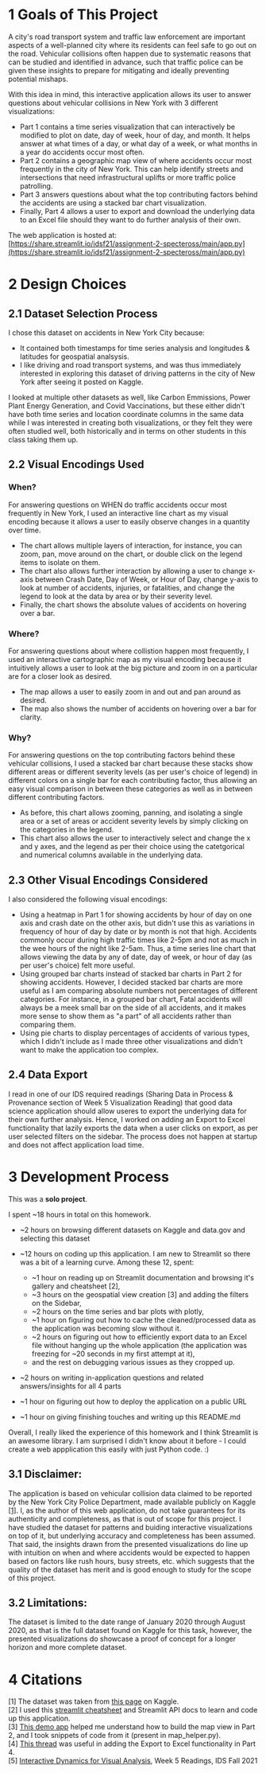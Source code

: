 # 1 Goals of This Project 
A city's road transport system and traffic law enforcement are important aspects of a well-planned city where its residents can feel safe to go out on the road. Vehicular collisions often happen due to systematic reasons that can be studied and identified in advance, such that traffic police can be given these insights to prepare for mitigating and ideally preventing potential mishaps.

With this idea in mind, this interactive application allows its user to answer questions about vehicular collisions in New York with 3 different visualizations: 
- Part 1 contains a time series visualization that can interactively be modified to plot on date, day of week, hour of day, and month. It helps answer at what times of a day, or what day of a week, or what months in a year do accidents occur most often. 
- Part 2 contains a geographic map view of where accidents occur most frequently in the city of New York. This can help identify streets and intersections that need infrastructural uplifts or more traffic police patrolling.
- Part 3 answers questions about what the top contributing factors behind the accidents are using a stacked bar chart visualization. 
- Finally, Part 4 allows a user to export and download the underlying data to an Excel file should they want to do further analysis of their own.

The web application is hosted at: [https://share.streamlit.io/idsf21/assignment-2-specteross/main/app.py](https://share.streamlit.io/idsf21/assignment-2-specteross/main/app.py)

# 2 Design Choices
## 2.1 Dataset Selection Process
I chose this dataset on accidents in New York City because:
- It contained both timestamps for time series analysis and longitudes & latitudes for geospatial analsysis.
- I like driving and road transport systems, and was thus immediately interested in exploring this dataset of driving patterns in the city of New York after seeing it posted on Kaggle.

I looked at multiple other datasets as well, like Carbon Emmissions, Power Plant Energy Generation, and Covid Vaccinations, but these either didn't have both time series and location coordinate columns in the same data while I was interested in creating both visualizations, or they felt they were often studied well, both historically and in terms on other students in this class taking them up.

## 2.2 Visual Encodings Used 
### When?
For answering questions on WHEN do traffic accidents occur most frequently in New York, I used an interactive line chart as my visual encoding because it allows a user to easily observe changes in a quantity over time. 
- The chart allows multiple layers of interaction, for instance, you can zoom, pan, move around on the chart, or double click on the legend items to isolate on them. 
- The chart also allows further interaction by allowing a user to change x-axis between Crash Date, Day of Week, or Hour of Day, change y-axis to look at number of accidents, injuries, or fatalities, and change the legend to look at the data by area or by their severity level.
- Finally, the chart shows the absolute values of accidents on hovering over a bar.

### Where?
For answering questions about where collistion happen most frequently, I used an interactive cartographic map as my visual encoding because it intuitively allows a user to look at the big picture and zoom in on a particular are for a closer look as desired.
- The map allows a user to easily zoom in and out and pan around as desired. 
- The map also shows the number of accidents on hovering over a bar for clarity.

### Why? 
For answering questions on the top contributing factors behind these vehicular collisions, I used a stacked bar chart because these stacks show different areas or different severity levels (as per user's choice of legend) in different colors on a single bar for each contributing factor, thus allowing an easy visual comparison in between these categories as well as in between different contributing factors.
- As before, this chart allows zooming, panning, and isolating a single area or a set of areas or accident severity levels by simply clicking on the categories in the legend.
- This chart also allows the user to interactively select and change the x and y axes, and the legend as per their choice using the catetgorical and numerical columns available in the underlying data.

## 2.3 Other Visual Encodings Considered
I also considered the following visual encodings: 
- Using a heatmap in Part 1 for showing accidents by hour of day on one axis and crash date on the other axis, but didn't use this as variations in frequency of hour of day by date or by month is not that high. Accidents commonly occur during high traffic times like 2-5pm and not as much in the wee hours of the night like 2-5am. Thus, a time series line chart that allows viewing the data by any of date, day of week, or hour of day (as per user's choice) felt more useful.
- Using grouped bar charts instead of stacked bar charts in Part 2 for showing accidents. However, I decided stacked bar charts are more useful as I am comparing absolute numbers not percentages of different categories. For instance, in a grouped bar chart, Fatal accidents will always be a meek small bar on the side of all accidents, and it makes more sense to show them as "a part" of all accidents rather than comparing them.
- Using pie charts to display percentages of accidents of various types, which I didn't include as I made three other visualizations and didn't want to make the application too complex.

## 2.4 Data Export
I read in one of our IDS required readings (Sharing Data in Process & Provenance section of Week 5 Visualization Reading) that good data science application should allow useres to export the underlying data for their own further analysis. Hence, I  worked on adding an Export to Excel functionality that lazily exports the data when a user clicks on export, as per user selected filters on the sidebar. The process does not happen at startup and does not affect application load time.

# 3 Development Process
This was a **solo project**.

I spent ~18 hours in total on this homework.
- ~2 hours on browsing different datasets on Kaggle and data.gov and selecting this dataset
- ~12 hours on coding up this application. I am new to Streamlit so there was a bit of a learning curve. Among these 12, spent:
    - ~1 hour on reading up on Streamlit documentation and browsing it's gallery and cheatsheet \[2\], 
    - ~3 hours on the geospatial view creation \[3\] and adding the filters on the Sidebar, 
    - ~2 hours on the time series and bar plots with plotly, 
    - ~1 hour on figuring out how to cache the cleaned/processed data as the application was becoming slow without it.
    - ~2 hours on figuring out how to efficiently export data to an Excel file without hanging up the whole application (the application was freezing for ~20 seconds in my first attempt at it), 
    - and the rest on debugging various issues as they cropped up.
    
- ~2 hours on writing in-application questions and related answers/insights for all 4 parts
- ~1 hour on figuring out how to deploy the application on a public URL
- ~1 hour on giving finishing touches and writing up this README.md

Overall, I really liked the experience of this homework and I think Streamlit is an awesome library. I am surprised I didn't know about it before - I could create a web appplication this easily with just Python code. :)

## 3.1 Disclaimer: 
The application is based on vehicular collision data claimed to be reported by the New York City Police Department, made available publicly on Kaggle [\[1\]](https://www.kaggle.com/mysarahmadbhat/nyc-traffic-accidents). I, as the author of this web application, do not take guarantees for its authenticity and completeness, as that is out of scope for this project. I have studied the dataset for patterns and buiding interactive visualizations on top of it, but underlying accuracy and completeness has been assumed. That said, the insights drawn from the presented visualizations do line up with intuition on when and where accidents would be expected to happen based on factors like rush hours, busy streets, etc. which suggests that the quality of the dataset has merit and is good enough to study for the scope of this project.

## 3.2 Limitations: 
The dataset is limited to the date range of January 2020 through August 2020, as that is the full dataset found on Kaggle for this task, however, the presented visualizations do showcase a proof of concept for a longer horizon and more complete dataset.


# 4 Citations 
\[1\] The dataset was taken from [this page](https://www.kaggle.com/mysarahmadbhat/nyc-traffic-accidents) on Kaggle.\
\[2\] I used this [streamlit cheatsheet](https://share.streamlit.io/daniellewisdl/streamlit-cheat-sheet/app.py) and Streamlit API docs to learn and code up this application.\
\[3\] [This demo app](https://github.com/streamlit/demo-uber-nyc-pickups/blob/master/streamlit_app.py) helped me understand how to build the map view in Part 2, and I took snippets of code from it (present in map_helper.py).\
\[4\] [This thread](https://discuss.streamlit.io/t/how-to-add-a-download-excel-csv-function-to-a-button/4474/16) was useful in adding the Export to Excel functionality in Part 4.\
\[5\] [Interactive Dynamics for Visual Analysis](https://canvas.cmu.edu/courses/25299/pages/reading-for-week-5-visualization?module_item_id=4937648), Week 5 Readings, IDS Fall 2021 
